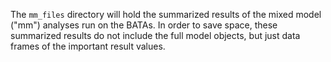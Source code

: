 
The `mm_files` directory will hold the summarized results of the mixed model ("mm") analyses run on the BATAs. In order to save space, these summarized results do not include the full model objects, but just data frames of the important result values.